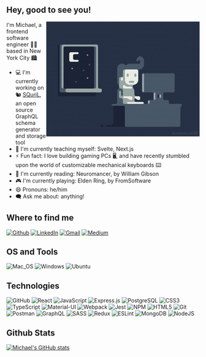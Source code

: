 ## Hey, good to see you!

<img align="right" alt="CODER-GIF" src="https://github.com/michaeltraps/michaeltraps/blob/main/assets/coding-night.gif" width="400"/>
 
I'm Michael, a frontend software engineer 👨‍💻 based in New York City 🏙️

- 💻 I'm currently working on 🐿️ [SQuriL](http://www.squril.io/), an open source GraphQL schema generator and storage tool
- 🌱 I'm currently teaching myself: Svelte, Next.js
- ⚡ Fun fact: I love building gaming PCs 🖥️, and have recently stumbled upon the world of customizable mechanical keyboards ⌨️
- 📖 I'm currently reading: Neuromancer, by William Gibson
- 🎮 I'm currently playing: Elden Ring, by FromSoftware
- 😄 Pronouns: he/him
- 🗨️ Ask me about: anything!

## Where to find me 
[![Github](https://img.shields.io/badge/-Github-181717?style=for-the-badge&logo=Github&logoColor=white)](https://github.com/michaeltraps)
[![LinkedIn](https://img.shields.io/badge/-LinkedIn-0077B5?style=for-the-badge&logo=LinkedIn&logoColor=white)](https://www.linkedin.com/in/michael-a-trapani/)
[![Gmail](https://img.shields.io/badge/Gmail-D14836?style=for-the-badge&logo=gmail&logoColor=white)](mailto:michaeltrapani.mail@gmail.com)
[![Medium](https://img.shields.io/badge/Medium-12100E?style=for-the-badge&logo=medium&logoColor=white)](https://medium.com/@michael-a-trapani/squril-generate-and-store-your-graphql-schemas-ae38af229701)

## OS and Tools
![Mac_OS](https://img.shields.io/badge/-Mac_OS-999999?logo=Apple&style=for-the-badge&logoColor=white)
![Windows](https://img.shields.io/badge/Windows-0078D6?style=for-the-badge&logo=windows&logoColor=white)
![Ubuntu](https://img.shields.io/badge/Ubuntu-E95420?style=for-the-badge&logo=ubuntu&logoColor=white)

## Technologies
![GitHub](https://img.shields.io/badge/github-%23121011.svg?style=for-the-badge&logo=github&logoColor=white)
![React](https://img.shields.io/badge/React-20232A?style=for-the-badge&logo=react&logoColor=61DAFB)
![JavaScript](https://img.shields.io/badge/JavaScript-323330?style=for-the-badge&logo=javascript&logoColor=F7DF1E)
![Express.js](https://img.shields.io/badge/express.js-%23404d59.svg?style=for-the-badge&logo=express&logoColor=%2361DAFB)
![PostgreSQL](https://img.shields.io/badge/PostgreSQL-316192?style=for-the-badge&logo=postgresql&logoColor=white)
![CSS3](https://img.shields.io/badge/css3-%231572B6.svg?style=for-the-badge&logo=css3&logoColor=white)
![TypeScript](https://img.shields.io/badge/typescript-%23007ACC.svg?style=for-the-badge&logo=typescript&logoColor=white)
![Material-UI](https://img.shields.io/badge/Material--UI-0081CB?style=for-the-badge&logo=material-ui&logoColor=white)
![Webpack](https://img.shields.io/badge/Webpack-8DD6F9?style=for-the-badge&logo=Webpack&logoColor=white)
![Jest](https://img.shields.io/badge/-jest-%23C21325?style=for-the-badge&logo=jest&logoColor=white)
![NPM](https://img.shields.io/badge/npm-CB3837?style=for-the-badge&logo=npm&logoColor=white)
![HTML5](https://img.shields.io/badge/html5-%23E34F26.svg?style=for-the-badge&logo=html5&logoColor=white)
![Git](https://img.shields.io/badge/git-%23F05033.svg?style=for-the-badge&logo=git&logoColor=white)
![Postman](https://img.shields.io/badge/Postman-FF6C37?style=for-the-badge&logo=Postman&logoColor=white)
![GraphQL](https://img.shields.io/badge/GraphQl-E10098?style=for-the-badge&logo=graphql&logoColor=white)
![SASS](https://img.shields.io/badge/Sass-CC6699?style=for-the-badge&logo=sass&logoColor=white)
![Redux](https://img.shields.io/badge/Redux-593D88?style=for-the-badge&logo=redux&logoColor=white)
![ESLint](https://img.shields.io/badge/ESLint-4B3263?style=for-the-badge&logo=eslint&logoColor=white)
![MongoDB](https://img.shields.io/badge/MongoDB-%234ea94b.svg?style=for-the-badge&logo=mongodb&logoColor=white)
![NodeJS](https://img.shields.io/badge/node.js-6DA55F?style=for-the-badge&logo=node.js&logoColor=white)

## Github Stats
[![Michael's GitHub stats](https://github-readme-stats.vercel.app/api?username=michaeltraps&hide=stars&count_private=true&show_icons=true&theme=tokyonight)](https://github.com/anuraghazra/github-readme-stats)
